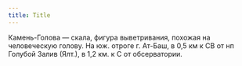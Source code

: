 ```yaml
---
title: Title
---
```


Камень-Голова — скала, фигура выветривания, похожая на человеческую голову. На
юж. отроге г. Ат-Баш, в 0,5 км к СВ от нп Голубой Залив (Ялт.), в 1,2 км. к С от
обсерватории.
